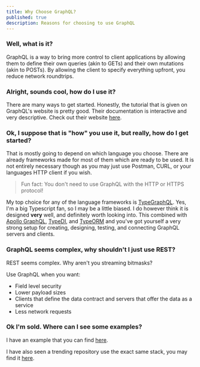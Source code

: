 ```yaml
---
title: Why Choose GraphQL?
published: true
description: Reasons for choosing to use GraphQL
---
```


### Well, what is it?

GraphQL is a way to bring more control to client applications by allowing
them to define their own queries (akin to GETs) and their own mutations
(akin to POSTs). By allowing the client to specify everything upfront,
you reduce network roundtrips.

### Alright, sounds cool, how do I use it?

There are many ways to get started. Honestly, the tutorial that is given on GraphQL's website is pretty good. Their documentation is interactive and very descriptive.
Check out their website [here](https://graphql.org/learn/).

### Ok, I suppose that is "how" you use it, but really, how do I get started?

That is mostly going to depend on which language you choose. There are already frameworks made for most of them which are ready to be used. It is not entirely necessary
though as you may just use Postman, CURL, or your languages HTTP client if you wish.

> Fun fact: You don't need to use GraphQL with the HTTP or HTTPS protocol!

My top choice for any of the language frameworks is [TypeGraphQL](https://typegraphql.ml/). Yes, I'm a big Typescript fan, so I may be a little biased. I do however think
it is designed __very__ well, and definitely worth looking into. This combined with [Apollo GraphQL](https://www.apollographql.com/), [TypeDI](https://github.com/typestack/typedi),
and [TypeORM](https://typeorm.io/#/) and you've got yourself a very strong setup for creating, designing, testing, and connecting GraphQL servers and clients.

### GraphQL seems complex, why shouldn't I just use REST?

REST seems complex. Why aren't you streaming bitmasks?

Use GraphQL when you want:

- Field level security
- Lower payload sizes
- Clients that define the data contract and servers that offer the data as a service
- Less network requests

### Ok I'm sold. Where can I see some examples?

I have an example that you can find [here](https://github.com/jharrilim/downtime).

I have also seen a trending repository use the exact same stack, you may find it [here](https://github.com/TrillCyborg/fullstack).
